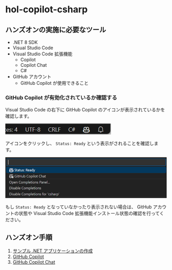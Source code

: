 # hol-copilot-csharp

## ハンズオンの実施に必要なツール

- .NET 8 SDK
- Visual Studio Code
- Visual Studio Code 拡張機能
    - Copilot
    - Copilot Chat
    - C#
- GitHub アカウント
    - GitHub Copilot が使用できること

### GitHub Copilot が有効化されているか確認する

Visual Studio Code の右下に GitHub Copilot のアイコンが表示されているかを確認します。

![copilot icon](./docs/images/0-01_copilot_icon.png)

アイコンをクリックし、 `Status: Ready` という表示がされることを確認します。

![copilot status ready](./docs/images/0-02_copilot_status_ready.png)

もし `Status: Ready` となっていなかったり表示されない場合は、 GitHub アカウントの状態や Visual Studio Code 拡張機能インストール状態の確認を行ってください。

## ハンズオン手順

1. [サンプル .NET アプリケーションの作成](./docs/1-create-sample-app.md)
2. [GitHub Copilot](./docs/2-github-copilot.md)
3. [GitHub Copilot Chat](./docs/3-github-copilot-chat.md)
